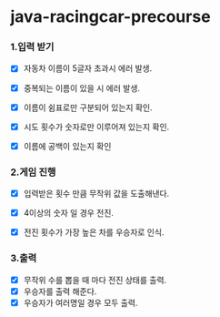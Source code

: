 # java-racingcar-precourse

### 1.입력 받기

- [x] 자동차 이름이 5글자 초과시 에러 발생.
- [x] 중복되는 이름이 있을 시 에러 발생.
- [x] 이름이 쉼표로만 구분되어 있는지 확인.
- [x] 시도 횟수가 숫자로만 이루어져 있는지 확인.
- [x] 이름에 공백이 있는지 확인



### 2.게임 진행

- [x] 입력받은 횟수 만큼 무작위 값을 도출해낸다.
- [x] 4이상의 숫자 일 경우 전진.
- [x] 전진 횟수가 가장 높은 차를 우승자로 인식.



### 3.출력

- [x] 무작위 수를 뽑을 때 마다 전진 상태를 출력.
- [x] 우승자를 출력 해준다.
- [x] 우승자가 여러명일 경우 모두 출력.
